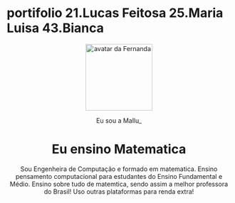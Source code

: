 # portifolio 21.Lucas Feitosa 25.Maria Luisa 43.Bianca
<!DOCTYPE html>
<html lang="pt-br">

<head>
<meta charset="UTF-8">
<meta name="viewport" content="width=device-width, initial-scale=1.0">
<link href="https://cdn.jsdelivr.net/npm/bootstrap@5.3.2/dist/css/bootstrap.min.css&quot; rel="stylesheet">
<link rel="stylesheet" href="style.css">
<title>Meu portfólio</title>
</head>

<body>
<header class="container text-center">
<img src="img/avatar-perfil.png" alt="avatar da Fernanda" class="rounded-circle" width="150" height="150" srcset="">
<p class="lead">Eu sou a Mallu_</p>
<h1>Eu ensino Matematica</h1>
<p>Sou Engenheira de Computação e formado em matematica. Ensino pensamento computacional para estudantes do Ensino
Fundamental e Médio. Ensino sobre tudo de matemtica, sendo assim a melhor professora do Brasil! Uso outras plataformas para renda extra!</p>
</header>
<script src="https://cdn.jsdelivr.net/npm/bootstrap@5.3.2/dist/js/bootstrap.bundle.min.js"></script&gt;
</body>

</html>
